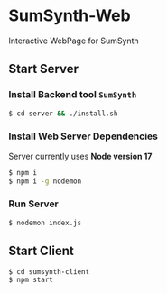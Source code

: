 # SumSynth-Web
Interactive WebPage for SumSynth

## Start Server

### Install Backend tool ``SumSynth``

```sh
$ cd server && ./install.sh
```


### Install Web Server Dependencies
Server currently uses **Node version 17**

```sh
$ npm i
$ npm i -g nodemon
```

### Run Server

```sh
$ nodemon index.js
```


## Start Client
```sh
$ cd sumsynth-client
$ npm start
```